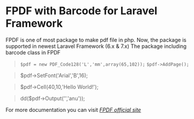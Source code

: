 # FPDF with Barcode for Laravel Framework
FPDF is one of most package to make pdf file in php. Now, the package is supported in newest Laravel Framework (6.x & 7.x)
The package including barcode class in FPDF

>`$pdf = new PDF_Code128('L','mm',array(65,102));`
>`$pdf->AddPage();`

> $pdf->SetFont('Arial','B',16);

> $pdf->Cell(40,10,'Hello World!');
 
> dd($pdf->Output('','anu'));

For more documentation you can visit *[FPDF official site](www.fpdf.org)*
